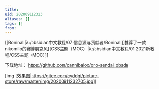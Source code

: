 ```yaml
---
title: 
uid: 202009112323
aliases: []
tags: []
from: 
---
```

[[Boninall|λ:/obsidian中文教程/07 信息源与贡献者/Boninall]]推荐了一款nikomilo的赛博朋克风[[CSS主题（MOC）|λ:/obsidian中文教程/01 2021新教程/CSS主题（MOC）]]


下载地址： https://github.com/cannibalox/ono-sendai_obsdn

[img [效果图|https://gitee.com/cyddgi/picture-store/raw/master/img/20200911232705.jpg]]
